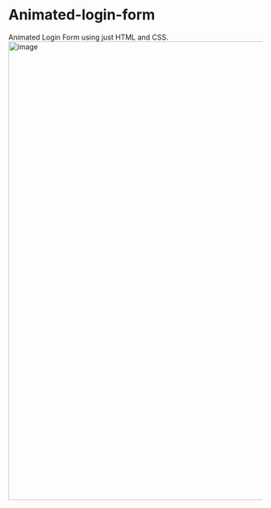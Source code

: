 # Animated-login-form
Animated Login Form using just HTML and CSS. 
<img width="910" alt="image" src="https://github.com/Divya4400/Animated-login-form/assets/112518210/5d3a764d-7a37-4537-b318-8dd6b67573d5">
